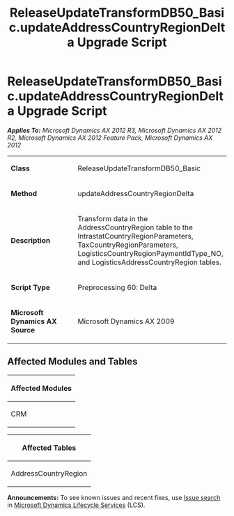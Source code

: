 ﻿---
title: ReleaseUpdateTransformDB50_Basic.updateAddressCountryRegionDelta Upgrade Script
TOCTitle: ReleaseUpdateTransformDB50_Basic.updateAddressCountryRegionDelta Upgrade Script
ms:assetid: 49ed3c57-58d9-6fb2-b9b5-0c3dac4b5a8b
ms:mtpsurl: https://msdn.microsoft.com/en-us/library/JJ685361(v=AX.60)
ms:contentKeyID: 49708066
ms.date: 05/18/2015
mtps_version: v=AX.60
---

# ReleaseUpdateTransformDB50\_Basic.updateAddressCountryRegionDelta Upgrade Script 


_**Applies To:** Microsoft Dynamics AX 2012 R3, Microsoft Dynamics AX 2012 R2, Microsoft Dynamics AX 2012 Feature Pack, Microsoft Dynamics AX 2012_

<table>
<colgroup>
<col style="width: 50%" />
<col style="width: 50%" />
</colgroup>
<tbody>
<tr class="odd">
<td><p><strong>Class</strong></p></td>
<td><p>ReleaseUpdateTransformDB50_Basic</p></td>
</tr>
<tr class="even">
<td><p><strong>Method</strong></p></td>
<td><p>updateAddressCountryRegionDelta</p></td>
</tr>
<tr class="odd">
<td><p><strong>Description</strong></p></td>
<td><p>Transform data in the AddressCountryRegion table to the IntrastatCountryRegionParameters, TaxCountryRegionParameters, LogisticsCountryRegionPaymentIdType_NO, and LogisticsAddressCountryRegion tables.</p></td>
</tr>
<tr class="even">
<td><p><strong>Script Type</strong></p></td>
<td><p>Preprocessing 60: Delta</p></td>
</tr>
<tr class="odd">
<td><p><strong>Microsoft Dynamics AX Source</strong></p></td>
<td><p>Microsoft Dynamics AX 2009</p></td>
</tr>
</tbody>
</table>


## Affected Modules and Tables

<table>
<colgroup>
<col style="width: 100%" />
</colgroup>
<thead>
<tr class="header">
<th><p>Affected Modules</p></th>
</tr>
</thead>
<tbody>
<tr class="odd">
<td><p>CRM</p></td>
</tr>
</tbody>
</table>


<table>
<colgroup>
<col style="width: 100%" />
</colgroup>
<thead>
<tr class="header">
<th><p>Affected Tables</p></th>
</tr>
</thead>
<tbody>
<tr class="odd">
<td><p>AddressCountryRegion</p></td>
</tr>
</tbody>
</table>

  
**Announcements:** To see known issues and recent fixes, use [Issue search](http://go.microsoft.com/fwlink/?linkid=389258) in [Microsoft Dynamics Lifecycle Services](http://go.microsoft.com/fwlink/?linkid=306505) (LCS).

